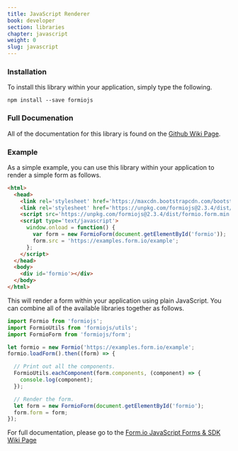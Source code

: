 ```yaml
---
title: JavaScript Renderer
book: developer
section: libraries
chapter: javascript
weight: 0
slug: javascript
---
```

### Installation
To install this library within your application, simply type the following.

```
npm install --save formiojs
```

### Full Documenation
All of the documentation for this library is found on the [Github Wiki Page](https://github.com/formio/formio.js/wiki).

### Example
As a simple example, you can use this library within your application to render a simple form as follows.

```html
<html>
  <head>
    <link rel='stylesheet' href='https://maxcdn.bootstrapcdn.com/bootstrap/3.3.7/css/bootstrap.min.css'>
    <link rel='stylesheet' href='https://unpkg.com/formiojs@2.3.4/dist/formio.form.min.css'>
    <script src='https://unpkg.com/formiojs@2.3.4/dist/formio.form.min.js'></script>
    <script type='text/javascript'>
      window.onload = function() {
        var form = new FormioForm(document.getElementById('formio'));
        form.src = 'https://examples.form.io/example';
      };
    </script>
  </head>
  <body>
    <div id='formio'></div>
  </body>
</html>
```

This will render a form within your application using plain JavaScript. You can combine all of the available libraries together as follows.

```js
import Formio from 'formiojs';
import FormioUtils from 'formiojs/utils';
import FormioForm from 'formiojs/form';

let formio = new Formio('https://examples.form.io/example';
formio.loadForm().then((form) => {

  // Print out all the components.
  FormioUtils.eachComponent(form.components, (component) => {
    console.log(component);
  });

  // Render the form.
  let form = new FormioForm(document.getElementById('formio');
  form.form = form;
});
```

For full documentation, please go to the [Form.io JavaScript Forms & SDK Wiki Page](https://github.com/formio/formio.js/wiki)